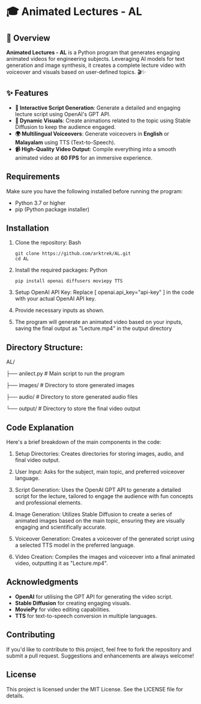 # 🎓 Animated Lectures - AL

## 🌟 Overview

**Animated Lectures - AL** is a Python program that generates engaging animated videos for engineering subjects. Leveraging AI models for text generation and image synthesis, it creates a complete lecture video with voiceover and visuals based on user-defined topics. 🎬✨

## ✨ Features

- **📝 Interactive Script Generation**: Generate a detailed and engaging lecture script using OpenAI's GPT API.
- **🎨 Dynamic Visuals**: Create animations related to the topic using Stable Diffusion to keep the audience engaged.
- **🌍 Multilingual Voiceovers**: Generate voiceovers in **English** or **Malayalam** using TTS (Text-to-Speech).
- **📹 High-Quality Video Output**: Compile everything into a smooth animated video at **60 FPS** for an immersive experience.

## Requirements

Make sure you have the following installed before running the program:

- Python 3.7 or higher
- pip (Python package installer)

## Installation

1. Clone the repository:
    Bash
     ```
     git clone https://github.com/arktrek/AL.git
     cd AL
     ```
   
2. Install the required packages:
     Python
     ``` 
     pip install openai diffusers moviepy TTS
     ```
3. Setup OpenAI API Key: Replace [ openai.api_key="api-key" ] in the code with your actual OpenAI API key.
4. Provide necessary inputs as shown.
5. The program will generate an animated video based on your inputs, saving the final output as "Lecture.mp4" in the output directory

## Directory Structure:
AL/

├── anilect.py             # Main script to run the program

├── images/             # Directory to store generated images

├── audio/              # Directory to store generated audio files

└── output/             # Directory to store the final video output

## Code Explanation
Here's a brief breakdown of the main components in the code:

1. Setup Directories: Creates directories for storing images, audio, and final video output.

2. User Input: Asks for the subject, main topic, and preferred voiceover language.

3. Script Generation: Uses the OpenAI GPT API to generate a detailed script for the lecture, tailored to engage the audience with fun concepts and professional elements.

4. Image Generation: Utilizes Stable Diffusion to create a series of animated images based on the main topic, ensuring they are visually engaging and scientifically accurate.

5. Voiceover Generation: Creates a voiceover of the generated script using a selected TTS model in the preferred language.

6. Video Creation: Compiles the images and voiceover into a final animated video, outputting it as "Lecture.mp4".

## Acknowledgments
- **OpenAI** for utilising the GPT API for generating the video script.
- **Stable Diffusion** for creating engaging visuals.
- **MoviePy** for video editing capabilities.
- **TTS** for text-to-speech conversion in multiple languages.

## Contributing
If you'd like to contribute to this project, feel free to fork the repository and submit a pull request. Suggestions and enhancements are always welcome!

## License
This project is licensed under the MIT License. See the LICENSE file for details.
